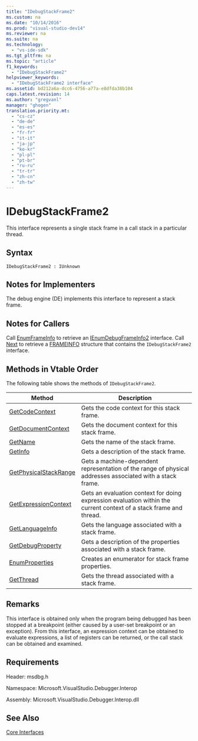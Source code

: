 ```yaml
---
title: "IDebugStackFrame2"
ms.custom: na
ms.date: "10/14/2016"
ms.prod: "visual-studio-dev14"
ms.reviewer: na
ms.suite: na
ms.technology: 
  - "vs-ide-sdk"
ms.tgt_pltfrm: na
ms.topic: "article"
f1_keywords: 
  - "IDebugStackFrame2"
helpviewer_keywords: 
  - "IDebugStackFrame2 interface"
ms.assetid: bd212a6a-dcc6-4756-a77a-e8dfda38b104
caps.latest.revision: 14
ms.author: "gregvanl"
manager: "ghogen"
translation.priority.mt: 
  - "cs-cz"
  - "de-de"
  - "es-es"
  - "fr-fr"
  - "it-it"
  - "ja-jp"
  - "ko-kr"
  - "pl-pl"
  - "pt-br"
  - "ru-ru"
  - "tr-tr"
  - "zh-cn"
  - "zh-tw"
---
```

# IDebugStackFrame2
This interface represents a single stack frame in a call stack in a particular thread.  
  
## Syntax  
  
```  
IDebugStackFrame2 : IUnknown  
```  
  
## Notes for Implementers  
 The debug engine (DE) implements this interface to represent a stack frame.  
  
## Notes for Callers  
 Call [EnumFrameInfo](../extensibility/idebugthread2--enumframeinfo.md) to retrieve an [IEnumDebugFrameInfo2](../extensibility/ienumdebugframeinfo2.md) interface. Call [Next](../extensibility/ienumdebugframeinfo2--next.md) to retrieve a [FRAMEINFO](../extensibility/frameinfo.md) structure that contains the `IDebugStackFrame2` interface.  
  
## Methods in Vtable Order  
 The following table shows the methods of `IDebugStackFrame2`.  
  
|Method|Description|  
|------------|-----------------|  
|[GetCodeContext](../extensibility/idebugstackframe2--getcodecontext.md)|Gets the code context for this stack frame.|  
|[GetDocumentContext](../extensibility/idebugstackframe2--getdocumentcontext.md)|Gets the document context for this stack frame.|  
|[GetName](../extensibility/idebugstackframe2--getname.md)|Gets the name of the stack frame.|  
|[GetInfo](../extensibility/idebugstackframe2--getinfo.md)|Gets a description of the stack frame.|  
|[GetPhysicalStackRange](../extensibility/idebugstackframe2--getphysicalstackrange.md)|Gets a machine-dependent representation of the range of physical addresses associated with a stack frame.|  
|[GetExpressionContext](../extensibility/idebugstackframe2--getexpressioncontext.md)|Gets an evaluation context for doing expression evaluation within the current context of a stack frame and thread.|  
|[GetLanguageInfo](../extensibility/idebugstackframe2--getlanguageinfo.md)|Gets the language associated with a stack frame.|  
|[GetDebugProperty](../extensibility/idebugstackframe2--getdebugproperty.md)|Gets a description of the properties associated with a stack frame.|  
|[EnumProperties](../extensibility/idebugstackframe2--enumproperties.md)|Creates an enumerator for stack frame properties.|  
|[GetThread](../extensibility/idebugstackframe2--getthread.md)|Gets the thread associated with a stack frame.|  
  
## Remarks  
 This interface is obtained only when the program being debugged has been stopped at a breakpoint (either caused by a user-set breakpoint or an exception). From this interface, an expression context can be obtained to evaluate expressions, a list of registers can be returned, or the call stack can be obtained and examined.  
  
## Requirements  
 Header: msdbg.h  
  
 Namespace: Microsoft.VisualStudio.Debugger.Interop  
  
 Assembly: Microsoft.VisualStudio.Debugger.Interop.dll  
  
## See Also  
 [Core Interfaces](../extensibility/core-interfaces.md)